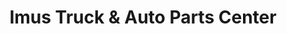 ---
title: "Imus Truck & Auto Parts Center"
url: /imus/imus-truck-und-auto-parts-center/
shop: Autoteile
---